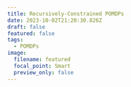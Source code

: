 ```yaml
---
title: Recursively-Constrained POMDPs
date: 2023-10-02T21:20:30.826Z
draft: false
featured: false
tags:
  - POMDPs
image:
  filename: featured
  focal_point: Smart
  preview_only: false
---
```

